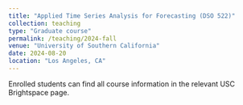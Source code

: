 ```yaml
---
title: "Applied Time Series Analysis for Forecasting (DSO 522)"
collection: teaching
type: "Graduate course"
permalink: /teaching/2024-fall
venue: "University of Southern California"
date: 2024-08-20
location: "Los Angeles, CA"
---
```


Enrolled students can find all course information in the relevant USC Brightspace page. 
